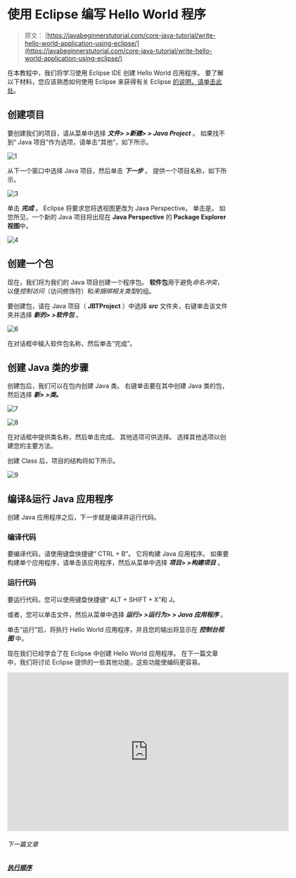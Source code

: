 # 使用 Eclipse 编写 Hello World 程序

> 原文： [https://javabeginnerstutorial.com/core-java-tutorial/write-hello-world-application-using-eclipse/](https://javabeginnerstutorial.com/core-java-tutorial/write-hello-world-application-using-eclipse/)

在本教程中，我们将学习使用 Eclipse IDE 创建 Hello World 应用程序。 要了解以下材料，您应该熟悉如何使用 Eclipse 来获得有关 Eclipse [的说明，请单击此处](https://javabeginnerstutorial.com/eclipse-2/eclipse-beginners-tutorial-2/)。

## 创建项目

要创建我们的项目，请从菜单中选择 ***文件> >新建> > Java Project*** 。 如果找不到“ Java 项目”作为选项，请单击“其他”，如下所示。

![1](img/e7d9fc1772e8c1c27fcf36aefc4041bf.png)

从下一个窗口中选择 Java 项目，然后单击 ***下一步*** 。 提供一个项目名称，如下所示。

![3](img/32b060afa9b923ccc6971614ca91eaea.png)

单击 ***完成*** 。 Eclipse 将要求您将透视图更改为 Java Perspective。 单击是。 如您所见，一个新的 Java 项目将出现在 **Java Perspective** 的 **Package Explorer 视图**中。

![4](img/a9ce9baa74bb4e80e4361fe07fe5155f.png)

## 创建一个包

现在，我们将为我们的 Java 项目创建一个程序包。 **软件包**用于避免*命名冲突*，以便*控制访问*（访问修饰符）和*来捆绑相关类型*的组。

要创建包，请在 Java 项目（ **JBTProject** ）中选择 ***src*** 文件夹，右键单击该文件夹并选择 ***新的> >软件包*** 。

![6](img/4b5ed46224997e82dcb1c4ebc6955164.png)

在对话框中输入软件包名称，然后单击“完成”。

## 创建 Java 类的步骤

创建包后，我们可以在包内创建 Java 类。 右键单击要在其中创建 Java 类的包，然后选择 ***新> >类。*** 

![7](img/6d4e87c0b4ff2d17e794eb61e35da4e9.png)

![8](img/eb19acc335fcbd5e33e250f47c1fab25.png)

在对话框中提供类名称，然后单击完成。 其他选项可供选择。 选择其他选项以创建您的主要方法。

创建 Class 后，项目的结构将如下所示。

![9](img/9fac88764f8ae64a67757f40365fd1d3.png)

## 编译&运行 Java 应用程序

创建 Java 应用程序之后，下一步就是编译并运行代码。

### 编译代码

要编译代码，请使用键盘快捷键“ CTRL + B”。 它将构建 Java 应用程序。 如果要构建单个应用程序，请单击该应用程序，然后从菜单中选择 ***项目> >构建项目*** 。

### 运行代码

要运行代码，您可以使用键盘快捷键“ ALT + SHIFT + X”和 J。

或者，您可以单击文件，然后从菜单中选择 ***运行> >运行为> > Java 应用程序*** 。

单击“运行”后，将执行 Hello World 应用程序，并且您的输出将显示在 ***控制台视图*** 中。

现在我们已经学会了在 Eclipse 中创建 Hello World 应用程序。 在下一篇文章中，我们将讨论 Eclipse 提供的一些其他功能，这些功能使编码更容易。

<noscript><iframe allow="accelerometer; autoplay; encrypted-media; gyroscope; picture-in-picture" allowfullscreen="" frameborder="0" height="360" src="https://www.youtube.com/embed/79l5QSuI4ko?feature=oembed" title="Hello world program in java eclipse" width="640"></iframe></noscript>

###### 下一篇文章

##### [执行顺序](https://javabeginnerstutorial.com/core-java-tutorial/order-of-execution-of-blocks-in-java/ "Order of execution")